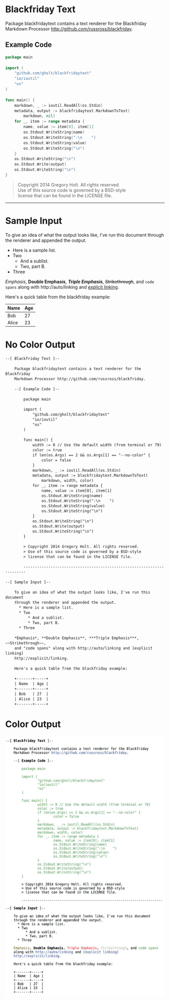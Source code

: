 # Blackfriday Text

Package blackfridaytext contains a text renderer for the Blackfriday Markdown
Processor http://github.com/russross/blackfriday.

## Example Code

```go
package main

import (
	"github.com/gholt/blackfridaytext"
	"io/ioutil"
	"os"
)

func main() {
	markdown, _ := ioutil.ReadAll(os.Stdin)
	metadata, output := blackfridaytext.MarkdownToText(
		markdown, nil)
	for _, item := range metadata {
		name, value := item[0], item[1]
		os.Stdout.WriteString(name)
		os.Stdout.WriteString(":\n    ")
		os.Stdout.WriteString(value)
		os.Stdout.WriteString("\n")
	}
	os.Stdout.WriteString("\n")
	os.Stdout.Write(output)
	os.Stdout.WriteString("\n")
}
```

> Copyright 2014 Gregory Holt. All rights reserved.  
> Use of this source code is governed by a BSD-style  
> license that can be found in the LICENSE file.

---

# Sample Input

To give an idea of what the output looks like, I've run this document through
the renderer and appended the output.

 *  Here is a sample list.
 *  Two
     *  And a sublist.
     *  Two, part B.
 *  Three

*Emphasis*, **Double Emphasis**, ***Triple Emphasis***, ~~Strikethrough~~, and `code spans` along with http://auto/linking and [explicit linking](http://explicit/linking).

Here's a quick table from the blackfriday example:

Name  | Age
------|----
Bob   | 27
Alice | 23

# No Color Output

```
--[ Blackfriday Text ]--

    Package blackfridaytext contains a text renderer for the Blackfriday
    Markdown Processor http://github.com/russross/blackfriday.

    --[ Example Code ]--

        package main

        import (
            "github.com/gholt/blackfridaytext"
            "io/ioutil"
            "os"
        )

        func main() {
            width := 0 // Use the default width (from terminal or 79)
            color := true
            if len(os.Args) == 2 && os.Args[1] == "--no-color" {
                color = false
            }
            markdown, _ := ioutil.ReadAll(os.Stdin)
            metadata, output := blackfridaytext.MarkdownToText(
                markdown, width, color)
            for _, item := range metadata {
                name, value := item[0], item[1]
                os.Stdout.WriteString(name)
                os.Stdout.WriteString(":\n    ")
                os.Stdout.WriteString(value)
                os.Stdout.WriteString("\n")
            }
            os.Stdout.WriteString("\n")
            os.Stdout.Write(output)
            os.Stdout.WriteString("\n")
        }

        > Copyright 2014 Gregory Holt. All rights reserved.
        > Use of this source code is governed by a BSD-style
        > license that can be found in the LICENSE file.

        -----------------------------------------------------------------------

--[ Sample Input ]--

    To give an idea of what the output looks like, I've run this document
    through the renderer and appended the output.
      * Here is a sample list.
      * Two
          * And a sublist.
          * Two, part B.
      * Three

    *Emphasis*, **Double Emphasis**, ***Triple Emphasis***, ~~Strikethrough~~,
    and "code spans" along with http://auto/linking and [explicit linking]
    http://explicit/linking.

    Here's a quick table from the blackfriday example:

    +-------+-----+
    | Name  | Age |
    +-------+-----+
    | Bob   | 27  |
    | Alice | 23  |
    +-------+-----+
```

# Color Output

![](screenshot.jpg)
